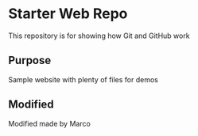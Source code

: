 # Starter Web Repo

This repository is for showing how Git and GitHub work

## Purpose

Sample website with plenty of files for demos

## Modified

Modified made by Marco

